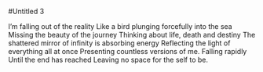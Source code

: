 #Untitled 3

I’m falling out of the reality
Like a bird plunging forcefully into the sea
Missing the beauty of the journey
Thinking about life, death and destiny
The shattered mirror of infinity is absorbing energy
Reflecting the light of everything all at once
Presenting countless versions of me.
Falling rapidly
Until the end has reached
Leaving no space for the self to be.

